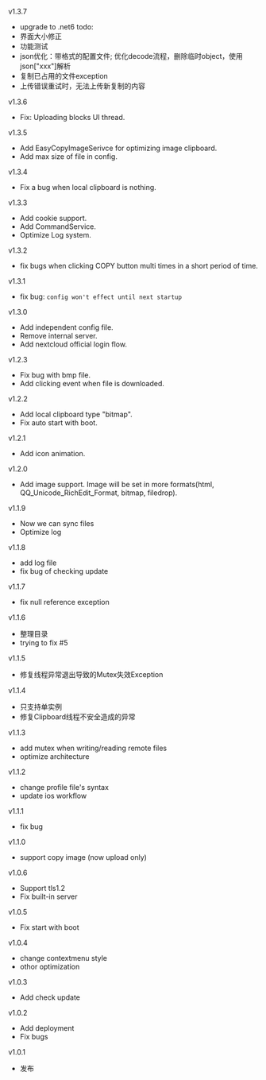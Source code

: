 v1.3.7
- upgrade to .net6
todo:
- 界面大小修正
- 功能测试
- json优化：带格式的配置文件; 优化decode流程，删除临时object，使用json["xxx"]解析
- 复制已占用的文件exception
- 上传错误重试时，无法上传新复制的内容

v1.3.6
- Fix: Uploading blocks UI thread.

v1.3.5
- Add EasyCopyImageSerivce for optimizing image clipboard.
- Add max size of file in config.

v1.3.4
- Fix a bug when local clipboard is nothing.

v1.3.3
- Add cookie support.
- Add CommandService.
- Optimize Log system.

v1.3.2
- fix bugs when clicking COPY button multi times in a short period of time.

v1.3.1
- fix bug: `config won't effect until next startup`

v1.3.0
- Add independent config file.
- Remove internal server.
- Add nextcloud official login flow.

v1.2.3
- Fix bug with bmp file.
- Add clicking event when file is downloaded. 

v1.2.2
- Add local clipboard type "bitmap".
- Fix auto start with boot.

v1.2.1
- Add icon animation.

v1.2.0
- Add image support. Image will be set in more formats(html, QQ_Unicode_RichEdit_Format, bitmap, filedrop).

v1.1.9
- Now we can sync files
- Optimize log

v1.1.8
- add log file
- fix bug of checking update 

v1.1.7
- fix null reference exception

v1.1.6
- 整理目录
- trying to fix #5

v1.1.5
- 修复线程异常退出导致的Mutex失效Exception

v1.1.4
- 只支持单实例
- 修复Clipboard线程不安全造成的异常

v1.1.3
- add mutex when writing/reading remote files
- optimize architecture

v1.1.2
- change profile file's syntax
- update ios workflow

v1.1.1
- fix bug

v1.1.0
- support copy image (now upload only)

v1.0.6
- Support tls1.2
- Fix built-in server

v1.0.5
- Fix start with boot

v1.0.4
- change contextmenu style
- othor optimization 

v1.0.3
- Add check update

v1.0.2
- Add deployment
- Fix bugs

v1.0.1
- 发布
